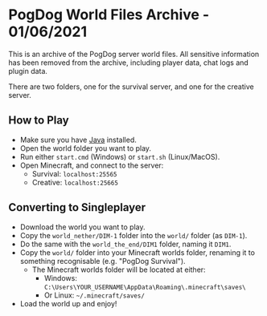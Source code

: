 # PogDog World Files Archive - 01/06/2021

This is an archive of the PogDog server world files.
All sensitive information has been removed from the archive, including player data, chat logs and plugin data.

There are two folders, one for the survival server, and one for the creative server.

## How to Play

- Make sure you have [Java](https://java.com/en/download/) installed.
- Open the world folder you want to play.
- Run either `start.cmd` (Windows) or `start.sh` (Linux/MacOS).
- Open Minecraft, and connect to the server:
  - Survival: `localhost:25565`
  - Creative: `localhost:25665`
  
## Converting to Singleplayer

- Download the world you want to play.
- Copy the `world_nether/DIM-1` folder into the `world/` folder (as `DIM-1`).
- Do the same with the `world_the_end/DIM1` folder, naming it `DIM1`.
- Copy the `world/` folder into your Minecraft worlds folder, renaming it to something recognisable (e.g. "PogDog Survival").
  - The Minecraft worlds folder will be located at either:
    - Windows: `C:\Users\YOUR_USERNAME\AppData\Roaming\.minecraft\saves\`
    - Or Linux: `~/.minecraft/saves/`
- Load the world up and enjoy!
